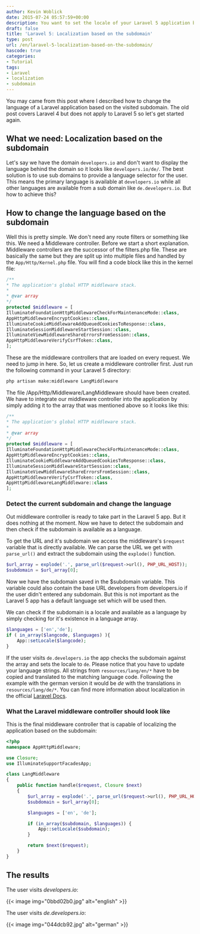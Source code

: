 ```yaml
---
author: Kevin Woblick
date: 2015-07-24 05:57:59+00:00
description: You want to set the locale of your Laravel 5 application based on the visited subdomain? Here is the full tutorial.
draft: false
title: 'Laravel 5: Localization based on the subdomain'
type: post
url: /en/laravel-5-localization-based-on-the-subdomain/
hascode: true
categories:
- Tutorial
tags:
- Laravel
- localization
- subdomain
---
```


You may came from this post where I described how to change the language of a Laravel application based on the visited subdomain. The old post covers Laravel 4 but does not apply to Laravel 5 so let's get started again.

## What we need: Localization based on the subdomain

Let's say we have the domain `developers.io` and don't want to display the language behind the domain so it looks like `developers.io/de/`. The best solution is to use sub domains to provide a language selector for the user. This means the primary language is available at `developers.io` while all other languages are available from a sub domain like `de.developers.io`. But how to achieve this?

## How to change the language based on the subdomain

Well this is pretty simple. We don't need any route filters or something like this. We need a Middleware controller. Before we start a short explanation. Middleware controllers are the successor of the filters.php file. These are basically the same but they are split up into multiple files and handled by the `App/Http/Kernel.php` file. You will find a code block like this in the kernel file:

```php
/**
* The application's global HTTP middleware stack.
*
* @var array
*/
protected $middleware = [
IlluminateFoundationHttpMiddlewareCheckForMaintenanceMode::class,
AppHttpMiddlewareEncryptCookies::class,
IlluminateCookieMiddlewareAddQueuedCookiesToResponse::class,
IlluminateSessionMiddlewareStartSession::class,
IlluminateViewMiddlewareShareErrorsFromSession::class,
AppHttpMiddlewareVerifyCsrfToken::class,
];
```

These are the middleware controllers that are loaded on every request. We need to jump in here.
So, let us create a middleware controller first. Just run the following command in your Laravel 5 directory:

```bash
php artisan make:middleware LangMiddleware
```

The file /App/Http/Middleware/LangMiddleware should have been created. We have to integrate our middleware controller into the application by simply adding it to the array that was mentioned above so it looks like this:


```php
/**
* The application's global HTTP middleware stack.
*
* @var array
*/
protected $middleware = [
IlluminateFoundationHttpMiddlewareCheckForMaintenanceMode::class,
AppHttpMiddlewareEncryptCookies::class,
IlluminateCookieMiddlewareAddQueuedCookiesToResponse::class,
IlluminateSessionMiddlewareStartSession::class,
IlluminateViewMiddlewareShareErrorsFromSession::class,
AppHttpMiddlewareVerifyCsrfToken::class,
AppHttpMiddlewareLangMiddleware::class
];
```

### Detect the current subdomain and change the language

Out middleware controller is ready to take part in the Laravel 5 app. But it does nothing at the moment.
Now we have to detect the subdomain and then check if the subdomain is available as a language.

To get the URL and it's subdomain we access the middleware's `$request` variable that is directly available. We can parse the URL we get with `parse_url()` and extract the subdomain using the `explode()` function.

```php
$url_array = explode('.', parse_url($request->url(), PHP_URL_HOST));
$subdomain = $url_array[0];
```

Now we have the subdomain saved in the $subdomain variable. This variable could also contain the base URL developers from developers.io if the user didn't entered any subdomain. But this is not important as the Laravel 5 app has a default language set which will be used then.

We can check if the subdomain is a locale and available as a language by simply checking for it's existence in a language array.

```php
$languages = ['en','de'];
if ( in_array($langcode, $languages) ){
    App::setLocale($langcode);
}
```

If the user visits `de.developers.io` the app checks the subdomain against the array and sets the locale to `de`.
Please notice that you have to update your language strings. All strings from `resources/lang/en/*` have to be copied and translated to the matching language code. Following the example with the german version it would be _de_ with the translations in `resources/lang/de/*`.
You can find more information about localization in the official [Laravel Docs](http://laravel.com/docs/5.1/localization).

### What the Laravel middleware controller should look like

This is the final middleware controller that is capable of localizing the application based on the subdomain:

```php
<?php
namespace AppHttpMiddleware;

use Closure;
use IlluminateSupportFacadesApp;

class LangMiddleware
{
    public function handle($request, Closure $next)
    {
        $url_array = explode('.', parse_url($request->url(), PHP_URL_HOST));
        $subdomain = $url_array[0];

        $languages = ['en', 'de'];

        if (in_array($subdomain, $languages)) {
            App::setLocale($subdomain);
        }

        return $next($request);
    }
}
```

## The results

The user visits _developers.io_:

{{< image img="0bbd02b0.jpg" alt="english" >}}

The user visits _de.developers.io_:

{{< image img="044dcb92.jpg" alt="german" >}}
